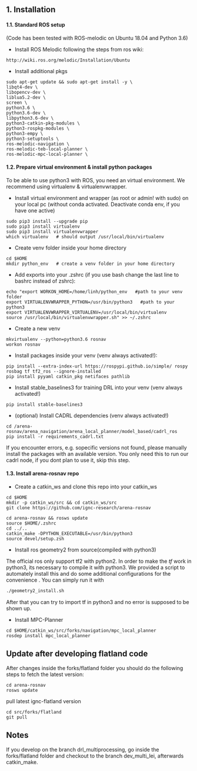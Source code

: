## 1. Installation
#### 1.1. Standard ROS setup
(Code has been tested with ROS-melodic on Ubuntu 18.04 and Python 3.6)

* Install ROS Melodic following the steps from ros wiki:
```
http://wiki.ros.org/melodic/Installation/Ubuntu
```

* Install additional pkgs 
```
sudo apt-get update && sudo apt-get install -y \
libqt4-dev \
libopencv-dev \
liblua5.2-dev \
screen \
python3.6 \
python3.6-dev \
libpython3.6-dev \
python3-catkin-pkg-modules \
python3-rospkg-modules \
python3-empy \
python3-setuptools \
ros-melodic-navigation \
ros-melodic-teb-local-planner \
ros-melodic-mpc-local-planner \
```

#### 1.2. Prepare virtual environment & install python packages
To be able to use python3 with ROS, you need an virtual environment. We recommend using virtualenv & virtualenvwrapper. 

* Install virtual environment and wrapper (as root or admin! with sudo) on your local pc (without conda activated. Deactivate conda env, if you have one active)
```
sudo pip3 install --upgrade pip
sudo pip3 install virtualenv
sudo pip3 install virtualenvwrapper
which virtualenv   # should output /usr/local/bin/virtualenv  
```

* Create venv folder inside your home directory
```
cd $HOME
mkdir python_env   # create a venv folder in your home directory 
```

* Add exports into your .zshrc (if you use bash change the last line to bashrc instead of zshrc):
```
echo "export WORKON_HOME=/home/linh/python_env   #path to your venv folder
export VIRTUALENVWRAPPER_PYTHON=/usr/bin/python3   #path to your python3 
export VIRTUALENVWRAPPER_VIRTUALENV=/usr/local/bin/virtualenv
source /usr/local/bin/virtualenvwrapper.sh" >> ~/.zshrc
```

* Create a new venv
```
mkvirtualenv --python=python3.6 rosnav
workon rosnav
```

* Install packages inside your venv (venv always activated!):
```
pip install --extra-index-url https://rospypi.github.io/simple/ rospy rosbag tf tf2_ros --ignore-installed
pip install pyyaml catkin_pkg netifaces pathlib
```     

* Install stable_baselines3 for training DRL into your venv (venv always activated!)
```
pip install stable-baselines3
```
* (optional) Install CADRL dependencies (venv always activated!) 
```
cd /arena-rosnav/arena_navigation/arena_local_planner/model_based/cadrl_ros
pip install -r requirements_cadrl.txt
```
If you encounter errors, e.g. sopecific versions not found, please manually install the packages with an available version.
  You only need this to run our cadrl node, if you dont plan to use it, skip this step.

#### 1.3. Install arena-rosnav repo
* Create a catkin_ws and clone this repo into your catkin_ws 
````
cd $HOME
mkdir -p catkin_ws/src && cd catkin_ws/src
git clone https://github.com/ignc-research/arena-rosnav

cd arena-rosnav && rosws update
source $HOME/.zshrc
cd ../.. 
catkin_make -DPYTHON_EXECUTABLE=/usr/bin/python3
source devel/setup.zsh
````

* Install ros geometry2 from source(compiled with python3) 

The official ros only support tf2 with python2. In order to make the *tf* work in python3, its necessary to compile it with python3. We provided a script to automately install this
and do some additional configurations for the convenience . You can simply run it with 
```bash
./geometry2_install.sh
```
After that you can try to import tf in python3 and no error is supposed to be shown up.

* Install MPC-Planner

```
cd $HOME/catkin_ws/src/forks/navigation/mpc_local_planner
rosdep install mpc_local_planner
```

## Update after developing flatland code
After changes inside the forks/flatland folder you should do the following steps to fetch the latest version:
```
cd arena-rosnav
rosws update
```
pull latest ignc-flatland version 
```
cd src/forks/flatland
git pull
```
## Notes
If you develop on the branch drl_multiprocessing, go inside the forks/flatland folder and checkout to the branch dev_multi_lei, afterwards catkin_make.

